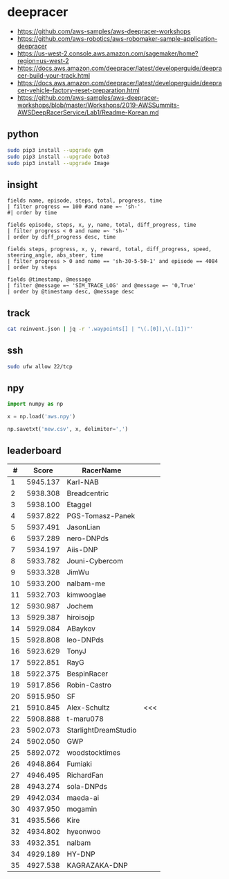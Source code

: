 # deepracer

* <https://github.com/aws-samples/aws-deepracer-workshops>
* <https://github.com/aws-robotics/aws-robomaker-sample-application-deepracer>
* <https://us-west-2.console.aws.amazon.com/sagemaker/home?region=us-west-2>
* <https://docs.aws.amazon.com/deepracer/latest/developerguide/deepracer-build-your-track.html>
* <https://docs.aws.amazon.com/deepracer/latest/developerguide/deepracer-vehicle-factory-reset-preparation.html>
* <https://github.com/aws-samples/aws-deepracer-workshops/blob/master/Workshops/2019-AWSSummits-AWSDeepRacerService/Lab1/Readme-Korean.md>

## python

```bash
sudo pip3 install --upgrade gym
sudo pip3 install --upgrade boto3
sudo pip3 install --upgrade Image
```

## insight

```
fields name, episode, steps, total, progress, time
| filter progress == 100 #and name =~ 'sh-'
#| order by time

fields episode, steps, x, y, name, total, diff_progress, time
| filter progress < 0 and name =~ 'sh-'
| order by diff_progress desc, time

fields steps, progress, x, y, reward, total, diff_progress, speed, steering_angle, abs_steer, time
| filter progress > 0 and name == 'sh-30-5-50-1' and episode == 4084
| order by steps

fields @timestamp, @message
| filter @message =~ 'SIM_TRACE_LOG' and @message =~ '0,True'
| order by @timestamp desc, @message desc
```

## track

```bash
cat reinvent.json | jq -r '.waypoints[] | "\(.[0]),\(.[1])"'
```

## ssh

```bash
sudo ufw allow 22/tcp
```

## npy

```python
import numpy as np

x = np.load('aws.npy')

np.savetxt('new.csv', x, delimiter=',')
```

## leaderboard

<!-- leaderboard -->
| # | Score | RacerName |   |
| - | ----- | --------- | - |
| 1 | 5945.137 | Karl-NAB | |
| 2 | 5938.308 | Breadcentric | |
| 3 | 5938.100 | Etaggel | |
| 4 | 5937.822 | PGS-Tomasz-Panek | |
| 5 | 5937.491 | JasonLian | |
| 6 | 5937.289 | nero-DNPds | |
| 7 | 5934.197 | Aiis-DNP | |
| 8 | 5933.782 | Jouni-Cybercom | |
| 9 | 5933.328 | JimWu | |
| 10 | 5933.200 | nalbam-me | |
| 11 | 5932.703 | kimwooglae | |
| 12 | 5930.987 | Jochem | |
| 13 | 5929.387 | hiroisojp | |
| 14 | 5929.084 | ABaykov | |
| 15 | 5928.808 | leo-DNPds | |
| 16 | 5923.629 | TonyJ | |
| 17 | 5922.851 | RayG | |
| 18 | 5922.375 | BespinRacer | |
| 19 | 5917.856 | Robin-Castro | |
| 20 | 5915.950 | SF | |
| 21 | 5910.845 | Alex-Schultz | <<< |
| 22 | 5908.888 | t-maru078 | |
| 23 | 5902.073 | StarlightDreamStudio | |
| 24 | 5902.050 | GWP | |
| 25 | 5892.072 | woodstocktimes | |
| 26 | 4948.864 | Fumiaki | |
| 27 | 4946.495 | RichardFan | |
| 28 | 4943.274 | sola-DNPds | |
| 29 | 4942.034 | maeda-ai | |
| 30 | 4937.950 | mogamin | |
| 31 | 4935.566 | Kire | |
| 32 | 4934.802 | hyeonwoo | |
| 33 | 4932.351 | nalbam | |
| 34 | 4929.189 | HY-DNP | |
| 35 | 4927.538 | KAGRAZAKA-DNP | |
